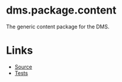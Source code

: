 dms.package.content
===================

The generic content package for the DMS.

Links
=====

 - [Source](./src/)
 - [Tests](./tests/)